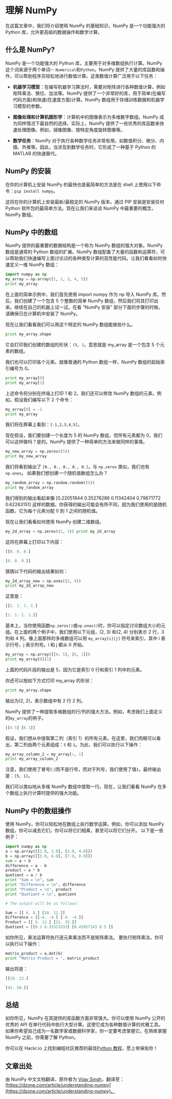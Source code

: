 # 理解 NumPy

在这篇文章中，我们将介绍使用 NumPy 的基础知识，NumPy 是一个功能强大的 Python 库，允许更高级的数据操作和数学计算。

## 什么是 NumPy?

NumPy 是一个功能强大的 Python 库，主要用于对多维数组执行计算。NumPy 这个词来源于两个单词-- `Numerical`和`Python`。NumPy 提供了大量的库函数和操作，可以帮助程序员轻松地进行数值计算。这类数值计算广泛用于以下任务：

- **机器学习模型**：在编写机器学习算法时，需要对矩阵进行各种数值计算。例如矩阵乘法、换位、加法等。NumPy 提供了一个非常好的库，用于简单(在编写代码方面)和快速(在速度方面)计算。NumPy 数组用于存储训练数据和机器学习模型的参数。

- **图像处理和计算机图形学**：计算机中的图像表示为多维数字数组。NumPy 成为同样情况下最自然的选择。实际上，NumPy 提供了一些优秀的库函数来快速处理图像。例如，镜像图像、按特定角度旋转图像等。

- **数学任务**：NumPy 对于执行各种数学任务非常有用，如数值积分、微分、内插、外推等。因此，当涉及到数学任务时，它形成了一种基于 Python 的 MATLAB 的快速替代。

## NumPy 的安装

在你的计算机上安装 NumPy 的最快也是最简单的方法是在 shell 上使用以下命令：`pip install numpy`。

这将在你的计算机上安装最新/最稳定的 NumPy 版本。通过 PIP 安装是安装任何 Python 软件包的最简单方法。现在让我们来谈谈 NumPy 中最重要的概念，NumPy 数组。

## NumPy 中的数组

NumPy 提供的最重要的数据结构是一个称为 NumPy 数组的强大对象。NumPy 数组是通常的 Python 数组的扩展。NumPy 数组配备了大量的函数和运算符，可以帮助我们快速编写上面讨论过的各种类型计算的高性能代码。让我们看看如何快速定义一维 NumPy 数组：

```python
import numpy as np
my_array = np.array([1, 2, 3, 4, 5])
print my_array
```

在上面的简单示例中，我们首先使用 import numpy 作为 np 导入 NumPy 库。然后，我们创建了一个包含 5 个整数的简单 NumPy 数组，然后我们将其打印出来。继续在自己的机器上试一试。在看 “NumPy 安装” 部分下面的步骤的时候，请确保已在计算机中安装了 NumPy。

现在让我们看看我们可以用这个特定的 NumPy 数组能做些什么。

```python
print my_array.shape
```

它会打印我们创建的数组的形状：`(5, )`。意思就是 my_array 是一个包含 5 个元素的数组。

我们也可以打印各个元素。就像普通的 Python 数组一样，NumPy 数组的起始索引编号为 0。

```python
print my_array[0]
print my_array[1]
```

上述命令将分别在终端上打印 1 和 2。我们还可以修改 NumPy 数组的元素。例如，假设我们编写以下 2 个命令：

```python
my_array[0] = -1
print my_array
```

我们将在屏幕上看到：`[-1,2,3,4,5]`。

现在假设，我们要创建一个长度为 5 的 NumPy 数组，但所有元素都为 0，我们可以这样做吗？是的。NumPy 提供了一种简单的方法来做同样的事情。

```python
my_new_array = np.zeros((5))
print my_new_array
```

我们将看到输出了 `[0., 0., 0., 0., 0.]`。与 `np.zeros` 类似，我们也有 `np.ones`。 如果我们想创建一个随机值数组怎么办？

```python
my_random_array = np.random.random((5))
print my_random_array
```

我们得到的输出看起来像 [0.22051844 0.35278286 0.11342404 0.79671772 0.62263151] 这样的数据。你获得的输出可能会有所不同，因为我们使用的是随机函数，它为每个元素分配 0 到 1 之间的随机值。

现在让我们看看如何使用 NumPy 创建二维数组。

```python
my_2d_array = np.zeros((2, 3)) print my_2d_array
```

这将在屏幕上打印以下内容：

```python
[[0. 0. 0.]

[0. 0. 0.]]
```

猜猜以下代码的输出结果如何：

```python
my_2d_array_new = np.ones((2, 4)) 
print my_2d_array_new
```

这里是：

```python
[[1. 1. 1. 1.]

[1. 1. 1. 1.]]
```

基本上，当你使用函数`np.zeros()`或`np.ones()`时，你可以指定讨论数组大小的元组。在上面的两个例子中，我们使用以下元组，(2, 3) 和(2, 4) 分别表示 2 行，3 列和 4 列。像上面那样的多维数组可以用 `my_array[i][j]` 符号来索引，其中 i 表示行号，j 表示列号。i 和 j 都从 0 开始。

```python
my_array = np.array([[4, 5], [6, 1]])
print my_array[0][1]
```

上面的代码片段的输出是 5，因为它是索引 0 行和索引 1 列中的元素。

你还可以按如下方式打印 my_array 的形状：

```python
print my_array.shape
```

输出为(2, 2)，表示数组中有 2 行 2 列。

NumPy 提供了一种提取多维数组的行/列的强大方法。例如，考虑我们上面定义的`my_array`的例子。

```python
[[4 5] [6 1]]
```

假设，我们想从中提取第二列（索引 1）的所有元素。在这里，我们肉眼可以看出，第二列由两个元素组成：`5` 和 `1`。为此，我们可以执行以下操作：

```python
my_array_column_2 = my_array[:, 1]
print my_array_column_2
```

注意，我们使用了冒号(`:`)而不是行号，而对于列号，我们使用了值`1`，最终输出是：`[5, 1]`。

我们可以类似地从多维 NumPy 数组中提取一行。现在，让我们看看 NumPy 在多个数组上执行计算时提供的强大功能。

## NumPy 中的数组操作

使用 NumPy，你可以轻松地在数组上执行数学运算。例如，你可以添加 NumPy 数组，你可以减去它们，你可以将它们相乘，甚至可以将它们分开。 以下是一些例子：

```python
import numpy as np
a = np.array([[1.0, 2.0], [3.0, 4.0]])
b = np.array([[5.0, 6.0], [7.0, 8.0]])
sum = a + b
difference = a - b
product = a * b
quotient = a / b
print "Sum = \n", sum
print "Difference = \n", difference
print "Product = \n", product
print "Quotient = \n", quotient

# The output will be as follows:

Sum = [[ 6. 8.] [10. 12.]]
Difference = [[-4. -4.] [-4. -4.]]
Product = [[ 5. 12.] [21. 32.]]
Quotient = [[0.2 0.33333333] [0.42857143 0.5 ]]
```

如你所见，乘法运算符执行逐元素乘法而不是矩阵乘法。 要执行矩阵乘法，你可以执行以下操作：

```python
matrix_product = a.dot(b)
print "Matrix Product = ", matrix_product
```

输出将是：

```python
[[19. 22.]

[43. 50.]]
```

## 总结

如你所见，NumPy 在其提供的库函数方面非常强大。你可以使用 NumPy 公开的优秀的 API 在单行代码中执行大型计算。这使它成为各种数值计算的优雅工具。如果你希望自己成为一名数学家或数据科学家，你一定要考虑掌握它。在熟练掌握 NumPy 之前，你需要了解 Python。

你可以在 Hackr.io 上找到编程社区推荐的最佳[Python 教程](https://hackr.io/tutorials/learn-python)，愿上帝保佑你！

## 文章出处

由 NumPy 中文文档翻译，原作者为 [Vijay Singh](https://dzone.com/users/3404598/vijayhackr.html)，翻译至：[https://dzone.com/article/understanding-numpy](https://dzone.com/article/understanding-numpy)。
